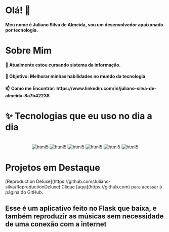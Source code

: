 <h1>Olá! 👋</h1>
<h4>Meu nome é Juliano Silva de Almeida, sou um desenvolvedor apaixonado por tecnologia. </h4>

<h1>Sobre Mim</h1>
<h4>🌱 Atualmente estou cursando sistema da informação.</>
<h4>🎯 Objetivo: Melhorar minhas habilidades no mundo da tecnologia</h4>
<h4>📫 Como me Encontrar: https://www.linkedin.com/in/juliano-silva-de-almeida-8a7b42238</h4>


<h1>✨ Tecnologias que eu uso no dia a dia </h1>
<div style="display:inline_block" align="center"><br/>
<img align="center" alt="html5" src="https://img.shields.io/badge/JavaScript-323330?style=for-the-badge&logo=javascript&logoColor=F7DF1E"/>
<img align="center" alt="html5" src="https://img.shields.io/badge/HTML5-E34F26?style=for-the-badge&logo=html5&logoColor=white"/>
<img align="center" alt="html5" src="https://img.shields.io/badge/CSS3-1572B6?style=for-the-badge&logo=css3&logoColor=white"/>
<img align="center" alt="html5" src="https://img.shields.io/badge/Python-14354C?style=for-the-badge&logo=python&logoColor=white"/>
<img align="center" alt="html5" src="https://img.shields.io/badge/C-00599C?style=for-the-badge&logo=c&logoColor=white"/>
<img align="center" alt="html5" src="https://img.shields.io/badge/React-20232A?style=for-the-badge&logo=react&logoColor=61DAFB"/>
</div>

<h1>Projetos em Destaque </h1>
[Reproduction Deluxe](https://github.com/Juliano-silva/ReproductionDeluxe) 
Clique [aqui](https://github.com) para acessar à página do GitHub.
<h2>Esse é um aplicativo feito no Flask que baixa, e também reproduzir as músicas sem necessidade de uma conexão com a internet</h2>
